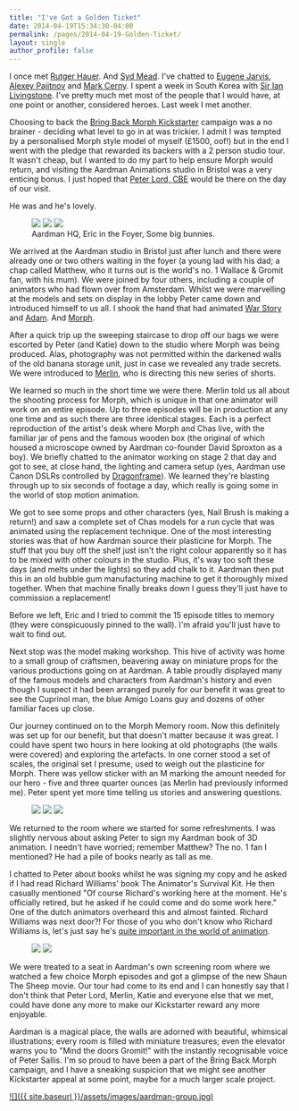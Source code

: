 ```yaml
---
title: "I've Got a Golden Ticket"
date: 2014-04-19T15:34:30-04:00
permalink: /pages/2014-04-19-Golden-Ticket/
layout: single
author_profile: false
---
```


I once met [Rutger Hauer](http://www.imdb.com/name/nm0000442/). And [Syd Mead](http://en.wikipedia.org/wiki/Syd_Mead). I've chatted to [Eugene Jarvis](http://en.wikipedia.org/wiki/Eugene_Jarvis), [Alexey Pajitnov](http://en.wikipedia.org/wiki/Alexey_Pajitnov) and [Mark Cerny](http://en.wikipedia.org/wiki/Mark_Cerny). I spent a week in South Korea with [Sir Ian Livingstone](http://en.wikipedia.org/wiki/Ian_Livingstone). I've pretty much met most of the people that I would have, at one point or another, considered heroes. Last week I met another.

Choosing to back the [Bring Back Morph Kickstarter](https://www.kickstarter.com/projects/1961548517/all-new-adventures-of-morph-from-aardman-animation) campaign was a no brainer - deciding what level to go in at was trickier. I admit I was tempted by a personalised Morph style model of myself (£1500, oof!) but in the end I went with the pledge that rewarded its backers with a 2 person studio tour. It wasn't cheap, but I wanted to do my part to help ensure Morph would return, and visiting the Aardman Animations studio in Bristol was a very enticing bonus. I just hoped that [Peter Lord, CBE](http://en.wikipedia.org/wiki/Peter_Lord) would be there on the day of our visit.

He was and he's lovely.

<figure class="third">
    <a href="/assets/images/aardman-01.jpg"><img src="/assets/images/aardman-01-s.jpg"></a>
    <a href="/assets/images/aardman-02.jpg"><img src="/assets/images/aardman-02-s.jpg"></a>
    <a href="/assets/images/aardman-03.jpg"><img src="/assets/images/aardman-03-s.jpg"></a>
    <figcaption>Aardman HQ, Eric in the Foyer, Some big bunnies.</figcaption>
</figure>

We arrived at the Aardman studio in Bristol just after lunch and there were already one or two others waiting in the foyer (a young lad with his dad; a chap called Matthew, who it turns out is the world's no. 1 Wallace & Gromit fan, with his mum). We were joined by four others, including a couple of animators who had flown over from Amsterdam. Whilst we were marvelling at the models and sets on display in the lobby Peter came down and introduced himself to us all. I shook the hand that had animated [War Story](https://www.youtube.com/watch?v=UAhcbXeKJ3Y) and [Adam](https://www.youtube.com/watch?v=CnVMtQe-2YM). And [Morph](https://www.youtube.com/channel/UCL7N5wBrbp0J4vU46KWTWtQ?sub_confirmation=1&src_vid=eyjXLfrojDE&feature=iv&annotation_id=annotation_3967251239).

After a quick trip up the sweeping staircase to drop off our bags we were escorted by Peter (and Katie) down to the studio where Morph was being produced. Alas, photography was not permitted within the darkened walls of the old banana storage unit, just in case we revealed any trade secrets. We were introduced to [Merlin](http://www.imdb.com/name/nm1271549/), who is directing this new series of shorts.

We learned so much in the short time we were there. Merlin told us all about the shooting process for Morph, which is unique in that one animator will work on an entire episode. Up to three episodes will be in production at any one time and as such there are three identical stages. Each is a perfect reproduction of the artist's desk where Morph and Chas live, with the familiar jar of pens and the famous wooden box (the original of which housed a microscope owned by Aardman co-founder David Sproxton as a boy). We briefly chatted to the animator working on stage 2 that day and got to see, at close hand, the lighting and camera setup (yes, Aardman use Canon DSLRs controlled by [Dragonframe](http://www.dragonframe.com/)). We learned they're blasting through up to six seconds of footage a day, which really is going some in the world of stop motion animation.

We got to see some props and other characters (yes, Nail Brush is making a return!) and saw a complete set of Chas models for a run cycle that was animated using the replacement technique. One of the most interesting stories was that of how Aardman source their plasticine for Morph. The stuff that you buy off the shelf just isn't the right colour apparently so it has to be mixed with other colours in the studio. Plus, it's way too soft these days (and melts under the lights) so they add chalk to it. Aardman then put this in an old bubble gum manufacturing machine to get it thoroughly mixed together. When that machine finally breaks down I guess they'll just have to commission a replacement!

Before we left, Eric and I tried to commit the 15 episode titles to memory (they were conspicuously pinned to the wall). I'm afraid you'll just have to wait to find out.

Next stop was the model making workshop. This hive of activity was home to a small group of craftsmen, beavering away on miniature props for the various productions going on at Aardman. A table proudly displayed many of the famous models and characters from Aardman's history and even though I suspect it had been arranged purely for our benefit it was great to see the Cuprinol man, the blue Amigo Loans guy and dozens of other familiar faces up close.

Our journey continued on to the Morph Memory room. Now this definitely was set up for our benefit, but that doesn't matter because it was great. I could have spent two hours in here looking at old photographs (the walls were covered) and exploring the artefacts. In one corner stood a set of scales, the original set I presume, used to weigh out the plasticine for Morph. There was yellow sticker with an M marking the amount needed for our hero - five and three quarter ounces (as Merlin had previously informed me). Peter spent yet more time telling us stories and answering questions.

<figure class="third">
    <a href="/assets/images/aardman-04.jpg"><img src="/assets/images/aardman-04-s.jpg"></a>
    <a href="/assets/images/aardman-05.jpg"><img src="/assets/images/aardman-05-s.jpg"></a>
    <a href="/assets/images/aardman-06.jpg"><img src="/assets/images/aardman-06-s.jpg"></a>
</figure>

We returned to the room where we started for some refreshments. I was slightly nervous about asking Peter to sign my Aardman book of 3D animation. I needn't have worried; remember Matthew? The no. 1 fan I mentioned? He had a pile of books nearly as tall as me.

I chatted to Peter about books whilst he was signing my copy and he asked if I had read Richard Williams' book The Animator's Survival Kit. He then casually mentioned "Of course Richard's working here at the moment. He's officially retired, but he asked if he could come and do some work here." One of the dutch animators overheard this and almost fainted. Richard Williams was next door?! For those of you who don't know who Richard Williams is, let's just say he's [quite important in the world of animation](https://youtu.be/h9uPWdSGlDE).

<figure class="half">
    <a href="/assets/images/aardman-07.jpg"><img src="/assets/images/aardman-07-s.jpg"></a>
    <a href="/assets/images/aardman-08.jpg"><img src="/assets/images/aardman-08-s.jpg"></a>
</figure>

We were treated to a seat in Aardman's own screening room where we watched a few choice Morph episodes and got a glimpse of the new Shaun The Sheep movie. Our tour had come to its end and I can honestly say that I don't think that Peter Lord, Merlin, Katie and everyone else that we met, could have done any more to make our Kickstarter reward any more enjoyable.

Aardman is a magical place, the walls are adorned with beautiful, whimsical illustrations; every room is filled with miniature treasures; even the elevator warns you to "Mind the doors Gromit!" with the instantly recognisable voice of Peter Sallis. I'm so proud to have been a part of the Bring Back Morph campaign, and I have a sneaking suspicion that we might see another Kickstarter appeal at some point, maybe for a much larger scale project.

[![]({{ site.baseurl }}/assets/images/aardman-group.jpg)](/assets/images/aardman-group.jpg)
